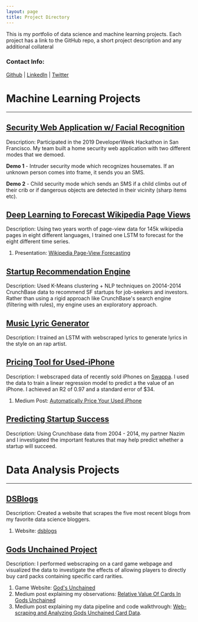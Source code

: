 ```yaml
---
layout: page
title: Project Directory
---
```


This is my portfolio of data science and machine learning projects. Each project has a link to the GitHub repo, a short project description and any additional collateral

### Contact Info:
[Github](https://github.com/jdmendoza) |
[LinkedIn](https://www.linkedin.com/in/jdmendoza1) |
[Twitter](https://twitter.com/Jdanny650)


# **Machine Learning Projects**
---
## [Security Web Application w/ Facial Recognition](https://github.com/dynogravelso/devweek_hackathon_2019)

Description: Participated in the 2019 DeveloperWeek Hackathon in San Francisco. My team built a home security web application with two different modes that we demoed.

**Demo 1** - Intruder security mode which recognizes housemates. If an unknown person comes into frame, it sends you an SMS.

**Demo 2** - Child security mode which sends an SMS if a child climbs out of their crib or if dangerous objects are detected in their vicinity (sharp items etc).



## [Deep Learning to Forecast Wikipedia Page Views](https://github.com/jdmendoza/wikipedia_time_series_forecasting)

Description: Using two years worth of page-view data for 145k wikipedia pages in eight different languages, I trained one LSTM to forecast for the eight different time series.

1. Presentation: [Wikipedia Page-View Forecasting](https://www.dropbox.com/s/7yhrfevqn9yyoj4/wiki_forecasting.pptx?dl=0)



## [Startup Recommendation Engine](https://github.com/jdmendoza/startup_recommendation_engine)

Description: Used K-Means clustering + NLP techniques on 20014-2014 CrunchBase data to recommend SF startups for job-seekers and investors. Rather than using a rigid approach like CrunchBase's search engine (filtering with rules), my engine uses an exploratory approach.



## [Music Lyric Generator](https://github.com/jdmendoza/rap_lyrics_generator_lstm)

Description: I trained an LSTM with webscraped lyrics to generate lyrics in the style on an rap artist.  



## [Pricing Tool for Used-iPhone](https://github.com/jdmendoza/used_iphone_price_prediction)

Description: I webscraped data of recently sold iPhones on [Swappa](https://swappa.com/buy/iphones). I used the data to train a linear regression model to predict a the value of an iPhone. I achieved an R2 of 0.97 and a standard error of $34.

1. Medium Post: [Automatically Price Your Used iPhone](https://medium.com/@jdannym93/automatically-price-your-used-iphone-2a83bb9eac30)



## [Predicting Startup Success](https://github.com/jdmendoza/predicting_startup_success)

Description: Using Crunchbase data from 2004 - 2014, my partner Nazim and I investigated the important features that may help predict whether a startup will succeed.


# **Data Analysis Projects**
---
## [DSBlogs](https://github.com/jdmendoza/jdmendoza.github.io/tree/master/card_distribution)

Description: Created a website that scrapes the five  most recent blogs from my favorite data science bloggers.

1. Website: [dsblogs](https://dsblogs.herokuapp.com/)

## [Gods Unchained Project](https://github.com/jdmendoza/jdmendoza.github.io/tree/master/card_distribution)

Description: I performed  webscraping on a card game webpage and visualized the data to investigate the effects of allowing players to directly buy card packs containing specific card rarities.

1. Game Website: [God's Unchained](https://godsunchained.com/?refcode=0x07453584C359A2b95fe115CC5eA72c56eEFE3Ee2)
2. Medium post explaining my observations: [Relative Value Of Cards In Gods Unchained](https://medium.com/@jdannym93/relative-value-of-cards-in-gods-unchained-b875a1cee7e0)  
3. Medium post explaining my data pipeline and code walkthrough: [Web-scraping and Analyzing Gods Unchained Card Data](https://medium.com/@jdannym93/web-scraping-and-analyzing-gods-unchained-card-data-1087b9fcd734).
